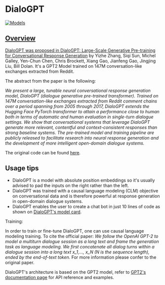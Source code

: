 <!--Copyright 2020 The HuggingFace Team. All rights reserved.

Licensed under the Apache License, Version 2.0 (the "License"); you may not use this file except in compliance with
the License. You may obtain a copy of the License at

http://www.apache.org/licenses/LICENSE-2.0

Unless required by applicable law or agreed to in writing, software distributed under the License is distributed on
an "AS IS" BASIS, WITHOUT WARRANTIES OR CONDITIONS OF ANY KIND, either express or implied. See the License for the
specific language governing permissions and limitations under the License.

⚠️ Note that this file is in Markdown but contain specific syntax for our doc-builder (similar to MDX) that may not be
rendered properly in your Markdown viewer.

-->

# DialoGPT

<div class="flex flex-wrap space-x-1">
<a href="https://huggingface.co/models?filter=dialogpt">
<img alt="Models" src="https://img.shields.io/badge/All_model_pages-dialogpt-blueviolet">
</div>

## Overview

DialoGPT was proposed in [DialoGPT: Large-Scale Generative Pre-training for Conversational Response Generation](https://arxiv.org/abs/1911.00536) by Yizhe Zhang, Siqi Sun, Michel Galley, Yen-Chun Chen, Chris Brockett, Xiang Gao,
Jianfeng Gao, Jingjing Liu, Bill Dolan. It's a GPT2 Model trained on 147M conversation-like exchanges extracted from
Reddit.

The abstract from the paper is the following:

*We present a large, tunable neural conversational response generation model, DialoGPT (dialogue generative pre-trained
transformer). Trained on 147M conversation-like exchanges extracted from Reddit comment chains over a period spanning
from 2005 through 2017, DialoGPT extends the Hugging Face PyTorch transformer to attain a performance close to human
both in terms of automatic and human evaluation in single-turn dialogue settings. We show that conversational systems
that leverage DialoGPT generate more relevant, contentful and context-consistent responses than strong baseline
systems. The pre-trained model and training pipeline are publicly released to facilitate research into neural response
generation and the development of more intelligent open-domain dialogue systems.*

The original code can be found [here](https://github.com/microsoft/DialoGPT).

## Usage tips

- DialoGPT is a model with absolute position embeddings so it's usually advised to pad the inputs on the right rather
  than the left.
- DialoGPT was trained with a causal language modeling (CLM) objective on conversational data and is therefore powerful
  at response generation in open-domain dialogue systems.
- DialoGPT enables the user to create a chat bot in just 10 lines of code as shown on [DialoGPT's model card](https://huggingface.co/microsoft/DialoGPT-medium).

Training:

In order to train or fine-tune DialoGPT, one can use causal language modeling training. To cite the official paper: *We
follow the OpenAI GPT-2 to model a multiturn dialogue session as a long text and frame the generation task as language
modeling. We first concatenate all dialog turns within a dialogue session into a long text x_1,..., x_N (N is the
sequence length), ended by the end-of-text token.* For more information please confer to the original paper.

<Tip>

DialoGPT's architecture is based on the GPT2 model, refer to [GPT2's documentation page](gpt2) for API reference and examples.

</Tip>
